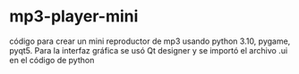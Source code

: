 # mp3-player-mini
 código para crear un mini reproductor de mp3 usando python 3.10, pygame, pyqt5. Para la interfaz gráfica se usó Qt designer y se importó el archivo .ui en el código de python
